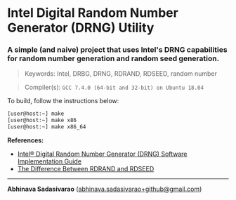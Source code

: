 # Intel Digital Random Number Generator (DRNG) Utility
### A simple (and naive) project that uses Intel's DRNG capabilities for random number generation and random seed generation.

> Keywords: Intel, DRBG, DRNG, RDRAND, RDSEED, random number

> Compiler(s): `GCC 7.4.0 (64-bit and 32-bit) on Ubuntu 18.04`

To build, follow the instructions below:

```bash
[user@host:~] make
[user@host:~] make x86
[user@host:~] make x86_64
```

**References:**
  * [Intel® Digital Random Number Generator (DRNG) Software Implementation Guide](https://software.intel.com/en-us/articles/intel-digital-random-number-generator-drng-software-implementation-guide "Intel DRNG")
  * [The Difference Between RDRAND and RDSEED](https://software.intel.com/en-us/blogs/2012/11/17/the-difference-between-rdrand-and-rdseed "RDRAND and RDSEED")

---
**Abhinava Sadasivarao** (abhinava.sadasivarao+github@gmail.com)
